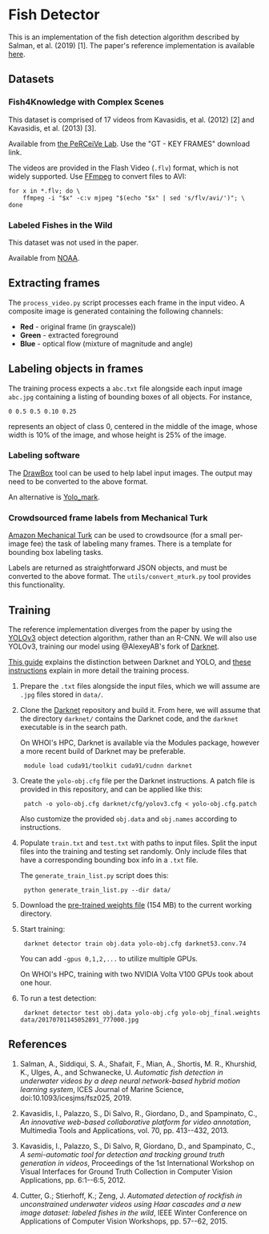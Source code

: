 # Fish Detector

This is an implementation of the fish detection algorithm described by Salman, et al. (2019) [1]. The paper's reference implementation is available [here](https://github.com/ahsan856jalal/Fish-Abundance).


## Datasets

### Fish4Knowledge with Complex Scenes

This dataset is comprised of 17 videos from Kavasidis, et al. (2012) [2] and Kavasidis, et al. (2013) [3].

Available from [the PeRCeiVe Lab](http://www.perceivelab.com/index-dataset.php?name=Fish_Detection). Use the "GT - KEY FRAMES" download link.

The videos are provided in the Flash Video (`.flv`) format, which is not widely supported. Use [FFmpeg](https://ffmpeg.org/) to convert files to AVI:

    for x in *.flv; do \
        ffmpeg -i "$x" -c:v mjpeg "$(echo "$x" | sed 's/flv/avi/')"; \
    done

### Labeled Fishes in the Wild

This dataset was not used in the paper.

Available from [NOAA](https://swfscdata.nmfs.noaa.gov/labeled-fishes-in-the-wild/).


## Extracting frames

The `process_video.py` script processes each frame in the input video. A composite image is generated containing the following channels:

  * **Red** - original frame (in grayscale))
  * **Green** - extracted foreground
  * **Blue** - optical flow (mixture of magnitude and angle)


## Labeling objects in frames

The training process expects a `abc.txt` file alongside each input image `abc.jpg` containing a listing of bounding boxes of all objects. For instance,

    0 0.5 0.5 0.10 0.25

represents an object of class 0, centered in the middle of the image, whose width is 10% of the image, and whose height is 25% of the image.

### Labeling software

The [DrawBox](https://github.com/whoigit/DrawBox) tool can be used to help label input images. The output may need to be converted to the above format.

An alternative is [Yolo_mark](https://github.com/AlexeyAB/Yolo_mark).


### Crowdsourced frame labels from Mechanical Turk

[Amazon Mechanical Turk][mturk] can be used to crowdsource (for a small per-image fee) the task of labeling many frames. There is a template for bounding box labeling tasks.

[mturk]: https://www.mturk.com

Labels are returned as straightforward JSON objects, and must be converted to the above format. The `utils/convert_mturk.py` tool provides this functionality.


## Training

The reference implementation diverges from the paper by using the [YOLOv3][] object detection algorithm, rather than an R-CNN. We will also use YOLOv3, training our model using @AlexeyAB's fork of [Darknet][].

[YOLOv3]: https://pjreddie.com/darknet/yolo/
[Darknet]: https://github.com/AlexeyAB/darknet

[This guide][yolo-guide] explains the distinction between Darknet and YOLO, and [these instructions][instructions] explain in more detail the training process.

[yolo-guide]: https://martinapugliese.github.io/recognise-objects-yolo/
[instructions]: https://github.com/AlexeyAB/darknet#how-to-train-to-detect-your-custom-objects

1. Prepare the `.txt` files alongside the input files, which we will assume are `.jpg` files stored in `data/`.

2. Clone the [Darknet][] repository and build it. From here, we will assume that the directory `darknet/` contains the Darknet code, and the `darknet` executable is in the search path.

    On WHOI's HPC, Darknet is available via the Modules package, however a more recent build of Darknet may be preferable.

        module load cuda91/toolkit cuda91/cudnn darknet

3. Create the `yolo-obj.cfg` file per the Darknet instructions. A patch file is provided in this repository, and can be applied like this:

        patch -o yolo-obj.cfg darknet/cfg/yolov3.cfg < yolo-obj.cfg.patch

    Also customize the provided `obj.data` and `obj.names` according to instructions.

4. Populate `train.txt` and `test.txt` with paths to input files. Split the input files into the training and testing set randomly. Only include files that have a corresponding bounding box info in a `.txt` file.

    The `generate_train_list.py` script does this:

        python generate_train_list.py --dir data/

5. Download the [pre-trained weights file][weights] (154 MB) to the current working directory.

[weights]: https://pjreddie.com/media/files/darknet53.conv.74

5. Start training:

        darknet detector train obj.data yolo-obj.cfg darknet53.conv.74

    You can add `-gpus 0,1,2,...` to utilize multiple GPUs.

    On WHOI's HPC, training with two NVIDIA Volta V100 GPUs took about one hour.

6. To run a test detection:

        darknet detector test obj.data yolo-obj.cfg yolo-obj_final.weights data/20170701145052891_777000.jpg



## References

1. Salman, A., Siddiqui, S. A., Shafait, F., Mian, A., Shortis, M. R., Khurshid, K., Ulges, A., and Schwanecke, U. *Automatic fish detection in underwater videos by a deep neural network-based hybrid motion learning system*, ICES Journal of Marine Science, doi:10.1093/icesjms/fsz025, 2019.

2. Kavasidis, I., Palazzo, S., Di Salvo, R., Giordano, D., and Spampinato, C., *An innovative web-based collaborative platform for video annotation*, Multimedia Tools and Applications, vol. 70, pp. 413--432, 2013.

3. Kavasidis, I., Palazzo, S., Di Salvo, R, Giordano, D., and Spampinato, C., *A semi-automatic tool for detection and tracking ground truth generation in videos*, Proceedings of the 1st International Workshop on Visual Interfaces for Ground Truth Collection in Computer Vision Applications, pp. 6:1--6:5, 2012.

4. Cutter, G.; Stierhoff, K.; Zeng, J. *Automated detection of rockfish in unconstrained underwater videos using Haar cascades and a new image dataset: labeled fishes in the wild*, IEEE Winter Conference on Applications of Computer Vision Workshops, pp. 57--62, 2015.